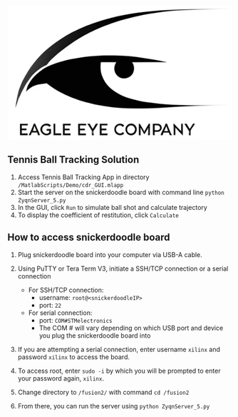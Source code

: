 <picture>
   <img src = "https://raw.githubusercontent.com/petertle22/ESD2_Final_Project/main/MatlabScripts/Demo/EagleEyeCompanyLogo.png">
</picture>

## Tennis Ball Tracking Solution
1. Access Tennis Ball Tracking App in directory `/MatlabScripts/Demo/cdr_GUI.mlapp`
2. Start the server on the snickerdoodle board with command line `python ZyqnServer_5.py`
3. In the GUI, click `Run` to simulate ball shot and calculate trajectory
4. To display the coefficient of restitution, click `Calculate`

## How to access snickerdoodle board
1. Plug snickerdoodle board into your computer via USB-A cable.
2. Using PuTTY or Tera Term V3, initiate a SSH/TCP connection or a serial connection
   
    - For SSH/TCP connection:
      - username: `root@<snickerdoodleIP>`
      - port: `22`
    - For serial connection:
      - port: `COM#STMelectronics`
      - The COM # will vary depending on which USB port and device you plug the snickerdoodle board into
      
3. If you are attempting a serial connection, enter username `xilinx` and password `xilinx` to access the board.
4. To access root, enter `sudo -i` by which you will be prompted to enter your password again, `xilinx`.
5. Change directory to `/fusion2/` with command `cd /fusion2`
6. From there, you can run the server using `python ZyqnServer_5.py`

    
    
